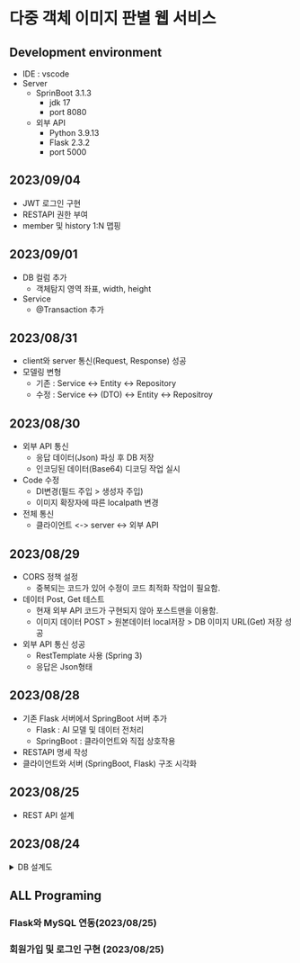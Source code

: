 # 다중 객체 이미지 판별 웹 서비스

## Development environment
- IDE : vscode
- Server
  - SprinBoot 3.1.3
    - jdk 17
    - port 8080
  - 외부 API
    - Python 3.9.13
    - Flask 2.3.2
    - port 5000

## 2023/09/04
- JWT 로그인 구현
- RESTAPI 권한 부여
- member 및 history 1:N 맵핑

## 2023/09/01
- DB 컬럼 추가
  - 객체탐지 영역 좌표, width, height
- Service
  - @Transaction 추가

## 2023/08/31
- client와 server 통신(Request, Response) 성공
- 모델링 변형
  - 기존 : Service <-> Entity <-> Repository
  - 수정 : Service <-> (DTO) <-> Entity <-> Repositroy 

## 2023/08/30
- 외부 API 통신
  - 응답 데이터(Json) 파싱 후 DB 저장
  - 인코딩된 데이터(Base64) 디코딩 작업 실시
- Code 수정
  - DI변경(필드 주입 > 생성자 주입) 
  - 이미지 확장자에 따른 localpath 변경
- 전체 통신
  - 클라이언트 <-> server <-> 외부 API
     
## 2023/08/29
- CORS 정책 설정
  - 중복되는 코드가 있어 수정이 코드 최적화 작업이 필요함.
- 데이터 Post, Get 테스트
  - 현재 외부 API 코드가 구현되지 않아 포스트맨을 이용함.
  - 이미지 데이터 POST > 원본데이터 local저장 > DB 이미지 URL(Get) 저장 성공
- 외부 API 통신 성공
  - RestTemplate 사용 (Spring 3)
  - 응답은 Json형태 

## 2023/08/28
- 기존 Flask 서버에서 SpringBoot 서버 추가
    - Flask : AI 모델 및 데이터 전처리
    - SpringBoot : 클라이언트와 직접 상호작용     
- RESTAPI 명세 작성
- 클라이언트와 서버 (SpringBoot, Flask) 구조 시각화

## 2023/08/25
- REST API 설계
        
## 2023/08/24
<details>
    <summary> DB 설계도  </summary>
    <img src="https://github.com/honeydanji/Team_Project/assets/129818881/4b86ac13-a64f-40b4-a4da-5226c2ef80fa"/>
</details>


## ALL Programing
### Flask와 MySQL 연동(2023/08/25)
>>
### 회원가입 및 로그인 구현 (2023/08/25)
>>


